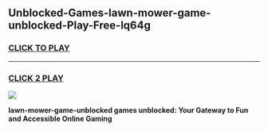 
## Unblocked-Games-lawn-mower-game-unblocked-Play-Free-lq64g
<h3>
<a href="https://premium76.site?title=lawn-mower-game-unblocked&ref=17A">CLICK TO PLAY</a></h3>
<hr>

<h3>
<a href="https://premium76.site?title=lawn-mower-game-unblocked&ref=17A">CLICK 2 PLAY</a>
  
</h3>

<a href="https://premium76.site?title=lawn-mower-game-unblocked&ref=17A"><img src="https://clearcache.store/games.png"></a>


**lawn-mower-game-unblocked games unblocked: Your Gateway to Fun and Accessible Online Gaming**
